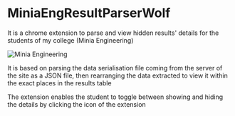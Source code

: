 # MiniaEngResultParserWolf
It is a chrome extension to parse and view hidden results' details for the students of my college (Minia Engineering)

![Minia Engineering](https://scontent.fcai19-4.fna.fbcdn.net/v/t1.6435-9/46518669_2266999010200336_5631512439355867136_n.jpg?_nc_cat=103&ccb=1-7&_nc_sid=09cbfe&_nc_eui2=AeEgniQ9HnsujTTelaucmoSyMIC_H3OAigEwgL8fc4CKAVjNAXeCct-AN7BOdSGhcZJiktZ2TFsoiU4V7Qomcd82&_nc_ohc=JcwH1PPCaeEAX8zR7K3&_nc_oc=AQmY5tDFbfP-ABu_3OwefYuQWFvRMYK47RG_lFuQTatgY5tS_r7MLMzih7fyswH7rXk&_nc_ht=scontent.fcai19-4.fna&oh=00_AT90NdhN6xYUnu7XrbNVj92akkGeaSPRKHfVrgxJrTQfQQ&oe=62FF3BC9)

It is based on parsing the data serialisation file coming from the server of the site as a JSON file, then rearranging the data extracted to view it within the exact places in the results table 

The extension enables the student to toggle between showing and hiding the details by clicking the icon of the extension
